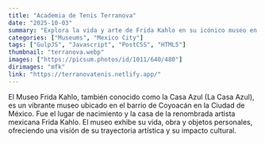 ```yaml
---
title: "Academia de Tenis Terranova"
date: "2025-10-03"
summary: "Explora la vida y arte de Frida Kahlo en su icónico museo en Coyoacán."
categories: ["Museums", "Mexico City"]
tags: ["GulpJS", "Javascript", "PostCSS", "HTML5"]
thumbnail: "terranova.webp"
images: ["https://picsum.photos/id/1011/640/480"]
dirimages: "mfk"
link: "https://terranovatenis.netlify.app/"
---
```


El Museo Frida Kahlo, también conocido como la Casa Azul (La Casa Azul), es un
vibrante museo ubicado en el barrio de Coyoacán en la Ciudad de México. Fue el
lugar de nacimiento y la casa de la renombrada artista mexicana Frida Kahlo.
El museo exhibe su vida, obra y objetos personales, ofreciendo una visión de su
trayectoria artística y su impacto cultural.
